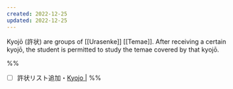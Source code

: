 ```yaml
---
created: 2022-12-25
updated: 2022-12-25
---
```

Kyojō (許状) are groups of [[Urasenke]] [[Temae]]. After receiving a certain kyojō, the student is permitted to study the temae covered by that kyojō.

%%
- [ ] 許状リスト追加・[Kyojo |](https://chanoyu.world/kyojo/)
%%